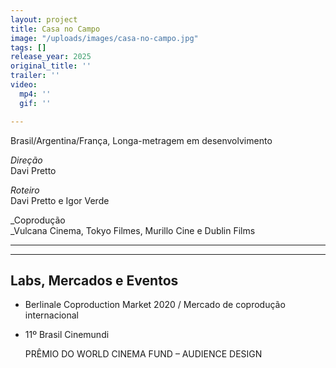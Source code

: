 ```yaml
---
layout: project
title: Casa no Campo
image: "/uploads/images/casa-no-campo.jpg"
tags: []
release_year: 2025
original_title: ''
trailer: ''
video:
  mp4: ''
  gif: ''

---
```

Brasil/Argentina/França, Longa-metragem em desenvolvimento

_Direção_  
Davi Pretto

_Roteiro_  
Davi Pretto e Igor Verde

_Coprodução  
_Vulcana Cinema, Tokyo Filmes, Murillo Cine e Dublin Films

***

***

## Labs, Mercados e Eventos

* Berlinale Coproduction Market 2020 / Mercado de coprodução internacional
* 11º Brasil Cinemundi

  PRÊMIO DO WORLD CINEMA FUND – AUDIENCE DESIGN